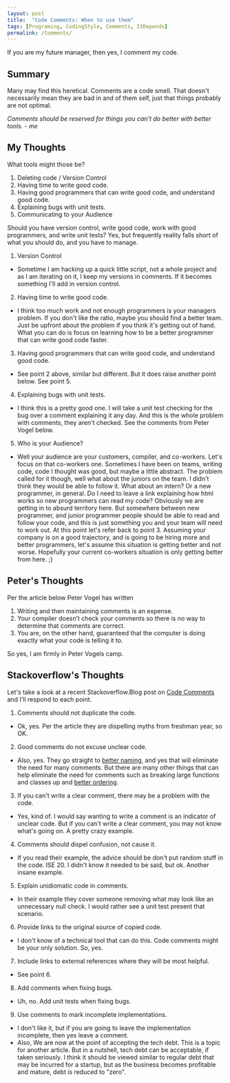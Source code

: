```yaml
---
layout: post
title:  "Code Comments: When to use them"
tags: [Programing, CodingStyle, Comments, ItDepends]
permalink: /Comments/
---
```


If you are my future manager, then yes, I comment my code.

## Summary
Many may find this heretical.  Comments are a code smell.  That doesn't necessarily mean they are bad in and of them self, just that things probably are not optimal.

*Comments should be reserved for things you can't do better with better tools. - me*

## My Thoughts
What tools might those be?
1. Deleting code / Version Control
2. Having time to write good code.
3. Having good programmers that can write good code, and understand good code.
4. Explaining bugs with unit tests.
5. Communicating to your Audience

Should you have version control, write good code, work with good programmers, and write unit tests?  Yes, but frequently reality falls short of what you should do, and you have to manage. 

1. Version Control
 - Sometime I am hacking up a quick little script, not a whole project and as I am iterating on it, I keep my versions in comments. If it becomes something I'll add in version control.

2. Having time to write good code.
 - I think too much work and not enough programmers is your managers problem. If you don't like the ratio, maybe you should find a better team.  Just be upfront about the problem if you think it's getting out of hand.  What you can do is focus on learning how to be a better programmer that can write good code faster.

3. Having good programmers that can write good code, and understand good code.
 - See point 2 above, similar but different. But it does raise another point below. See point 5.

4. Explaining bugs with unit tests.
 - I think this is a pretty good one.  I will take a unit test checking for the bug over a comment explaining it any day.  And this is the whole problem with comments, they aren't checked.  See the comments from Peter Vogel below.

5. Who is your Audience?
 - Well your audience are your customers, compiler, and co-workers. Let's focus on that co-workers one.  Sometimes I have been on teams, writing code, code I thought was good, but maybe a little abstract.  The problem called for it though, well what about the juniors on the team.  I didn't think they would be able to follow it. What about an intern? Or a new programmer, in general.  Do I need to leave a link explaining how html works so new programmers can read my code? Obviously we are getting in to absurd territory here. But somewhere between new programmer, and junior programmer people should be able to read and follow your code, and this is just something you and your team will need to work out. At this point let's refer back to point 3. Assuming your company is on a good trajectory, and is going to be hiring more and better programmers, let's assume this situation is getting better and not worse.  Hopefully your current co-workers situation is only getting better from here. ;)

## Peter's Thoughts
Per the article below Peter Vogel has written
 1. Writing and then maintaining comments is an expense.
 2. Your compiler doesn’t check your comments so there is no way to determine that comments are correct.
 3. You are, on the other hand, guaranteed that the computer is doing exactly what your code is telling it to.

So yes, I am firmly in Peter Vogels camp.

## Stackoverflow's Thoughts
Let's take a look at a recent Stackoverflow.Blog post on [Code Comments](https://stackoverflow.blog/2021/07/05/best-practices-for-writing-code-comments/) and I'll respond to each point.

1.  Comments should not duplicate the code.
 - Ok, yes. Per the article they are dispelling myths from freshman year, so OK. 

2. Good comments do not excuse unclear code.
 - Also, yes.  They go straight to [better naming](/naming-conventions/), and yes that will eliminate the need for many comments.  But there are many other things that can help eliminate the need for comments such as breaking large functions and classes up and [better ordering](/ordering-the-functions-in-your-class/).

3. If you can't write a clear comment, there may be a problem with the code.
 - Yes, kind of. I would say wanting to write a comment is an indicator of unclear code. But if you can't write a clear comment, you may not know what's going on.  A pretty crazy example.

4. Comments should dispel confusion, not cause it.
 - If you read their example, the advice should be don't put random stuff in the code. ISE 20. I didn't know it needed to be said, but ok. Another insane example.

5. Explain unidiomatic code in comments.
 - In their example they cover someone removing what may look like an unnecessary null check.  I would rather see a unit test present that scenario.

6. Provide links to the original source of copied code.
 - I don't know of a technical tool that can do this.  Code comments might be your only solution. So, yes.

7. Include links to external references where they will be most helpful. 
 - See point 6.

8. Add comments when fixing bugs.
 - Uh, no. Add unit tests when fixing bugs.

9. Use comments to mark incomplete implementations.
 - I don't like it, but if you are going to leave the implementation incomplete, then yes leave a comment.
 - Also, We are now at the point of accepting the tech debt.  This is a topic for another article.  But in a nutshell, tech debt can be acceptable, if taken seriously.  I think it should be viewed similar to regular debt that may be incurred for a startup, but as the business becomes profitable and mature, debt is reduced to "zero".
